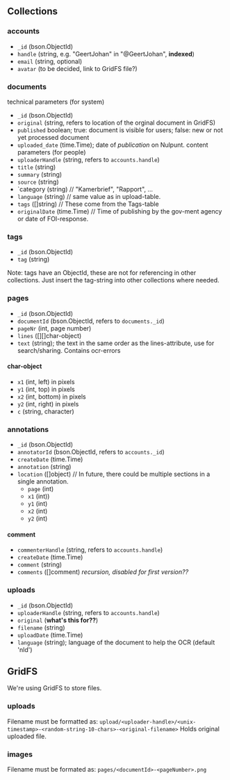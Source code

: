 ## Collections

### accounts
 - `_id` (bson.ObjectId)
 - `handle` (string, e.g. "GeertJohan" in "@GeertJohan", **indexed**)
 - `email` (string, optional)
 - `avatar` (to be decided, link to GridFS file?)

### documents
technical parameters (for system)
 - `_id` (bson.ObjectId)
 - `original` (string, refers to location of the orginal document in GridFS)
 - `published` boolean; true: document is visible for users; false: new or not yet processed document
 - `uploaded_date` (time.Time); date of *publication* on Nulpunt. 
content parameters (for people)
 - `uploaderHandle` (string, refers to `accounts.handle`)
 - `title` (string)
 - `summary` (string)
 - `source` (string)
 - `category (string) // "Kamerbrief", "Rapport", ...
 - `language` (string) // same value as in upload-table.
 - `tags` ([]string)  // These come from the Tags-table
 - `originalDate` (time.Time)  // Time of publishing by the gov-ment agency or date of FOI-response.

### tags
 - `_id` (bson.ObjectId)
 - `tag` (string)

Note: tags have an ObjectId, these are not for referencing in other collections.
Just insert the tag-string into other collections where needed.

### pages
 - `_id` (bson.ObjectId)
 - `documentId` (bson.ObjectId, refers to `documents._id`)
 - `pageNr` (int, page number)
 - `lines` ([][]char-object)
 - `text` (string); the text in the same order as the lines-attribute, use for search/sharing. Contains ocr-errors

#### char-object
 - `x1` (int, left) in pixels
 - `y1` (int, top) in pixels
 - `x2` (int, bottom) in pixels
 - `y2` (int, right) in pixels
 - `c` (string, character)

### annotations
 - `_id` (bson.ObjectId)
 - `annotatorId` (bson.ObjectId, refers to `accounts._id`)
 - `createDate` (time.Time)
 - `annotation` (string)
 - `location` ([]object) // In future, there could be multiple sections in a single annotation.
    - `page` (int)
    - `x1` (int))
    - `y1` (int)
    - `x2` (int)
    - `y2` (int)

#### comment
 - `commenterHandle` (string, refers to `accounts.handle`)
 - `createDate` (time.Time)
 - `comment` (string)
 - `comments` ([]comment) *recursion, disabled for first version??*

### uploads
 - `_id` (bson.ObjectId)
 - `uploaderHandle` (string, refers to `accounts.handle`)
 - `original` (**what's this for??**)
 - `filename` (string)
 - `uploadDate` (time.Time)
 - `language` (string); language of the document to help the OCR (default 'nld')

## GridFS
We're using GridFS to store files.

### uploads
Filename must be formatted as: `upload/<uploader-handle>/<unix-timestamp>-<random-string-10-chars>-<original-filename>`
Holds original uploaded file.

### images
Filename must be formated as: `pages/<documentId>-<pageNumber>.png`
